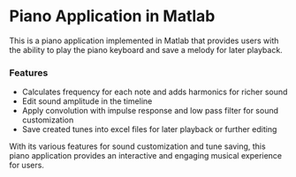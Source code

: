 # Piano Application in Matlab
This is a piano application implemented in Matlab that provides users with the ability to play the piano keyboard and save a melody for later playback.

### Features
* Calculates frequency for each note and adds harmonics for richer sound
* Edit sound amplitude in the timeline
* Apply convolution with impulse response and low pass filter for sound customization
* Save created tunes into excel files for later playback or further editing

With its various features for sound customization and tune saving, this piano application provides an interactive and engaging musical experience for users.
